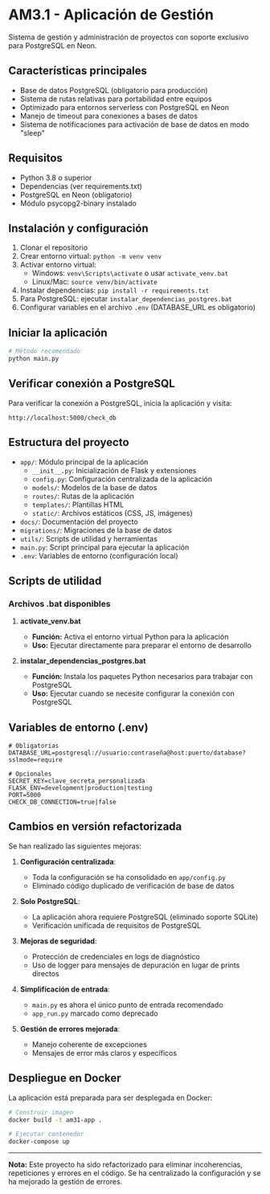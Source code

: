 # AM3.1 - Aplicación de Gestión

Sistema de gestión y administración de proyectos con soporte exclusivo para PostgreSQL en Neon.

## Características principales

- Base de datos PostgreSQL (obligatorio para producción)
- Sistema de rutas relativas para portabilidad entre equipos
- Optimizado para entornos serverless con PostgreSQL en Neon
- Manejo de timeout para conexiones a bases de datos
- Sistema de notificaciones para activación de base de datos en modo "sleep"

## Requisitos

- Python 3.8 o superior
- Dependencias (ver requirements.txt)
- PostgreSQL en Neon (obligatorio)
- Módulo psycopg2-binary instalado

## Instalación y configuración

1. Clonar el repositorio
2. Crear entorno virtual: `python -m venv venv`
3. Activar entorno virtual:
   - Windows: `venv\Scripts\activate` o usar `activate_venv.bat`
   - Linux/Mac: `source venv/bin/activate`
4. Instalar dependencias: `pip install -r requirements.txt`
5. Para PostgreSQL: ejecutar `instalar_dependencias_postgres.bat`
6. Configurar variables en el archivo `.env` (DATABASE_URL es obligatorio)

## Iniciar la aplicación

```bash
# Método recomendado
python main.py
```

## Verificar conexión a PostgreSQL

Para verificar la conexión a PostgreSQL, inicia la aplicación y visita:

```
http://localhost:5000/check_db
```

## Estructura del proyecto

- `app/`: Módulo principal de la aplicación
  - `__init__.py`: Inicialización de Flask y extensiones
  - `config.py`: Configuración centralizada de la aplicación
  - `models/`: Modelos de la base de datos
  - `routes/`: Rutas de la aplicación
  - `templates/`: Plantillas HTML
  - `static/`: Archivos estáticos (CSS, JS, imágenes)
- `docs/`: Documentación del proyecto
- `migrations/`: Migraciones de la base de datos
- `utils/`: Scripts de utilidad y herramientas
- `main.py`: Script principal para ejecutar la aplicación
- `.env`: Variables de entorno (configuración local)

## Scripts de utilidad

### Archivos .bat disponibles

1. **activate_venv.bat**
   - **Función:** Activa el entorno virtual Python para la aplicación
   - **Uso:** Ejecutar directamente para preparar el entorno de desarrollo

2. **instalar_dependencias_postgres.bat**
   - **Función:** Instala los paquetes Python necesarios para trabajar con PostgreSQL
   - **Uso:** Ejecutar cuando se necesite configurar la conexión con PostgreSQL

## Variables de entorno (.env)

```
# Obligatorias
DATABASE_URL=postgresql://usuario:contraseña@host:puerto/database?sslmode=require

# Opcionales
SECRET_KEY=clave_secreta_personalizada
FLASK_ENV=development|production|testing
PORT=5000
CHECK_DB_CONNECTION=true|false
```

## Cambios en versión refactorizada

Se han realizado las siguientes mejoras:

1. **Configuración centralizada**:
   - Toda la configuración se ha consolidado en `app/config.py`
   - Eliminado código duplicado de verificación de base de datos

2. **Solo PostgreSQL**:
   - La aplicación ahora requiere PostgreSQL (eliminado soporte SQLite)
   - Verificación unificada de requisitos de PostgreSQL

3. **Mejoras de seguridad**:
   - Protección de credenciales en logs de diagnóstico
   - Uso de logger para mensajes de depuración en lugar de prints directos

4. **Simplificación de entrada**:
   - `main.py` es ahora el único punto de entrada recomendado
   - `app_run.py` marcado como deprecado

5. **Gestión de errores mejorada**:
   - Manejo coherente de excepciones
   - Mensajes de error más claros y específicos

## Despliegue en Docker

La aplicación está preparada para ser desplegada en Docker:

```bash
# Construir imagen
docker build -t am31-app .

# Ejecutar contenedor
docker-compose up
```

---

**Nota:** Este proyecto ha sido refactorizado para eliminar incoherencias, repeticiones y errores en el código. Se ha centralizado la configuración y se ha mejorado la gestión de errores.

